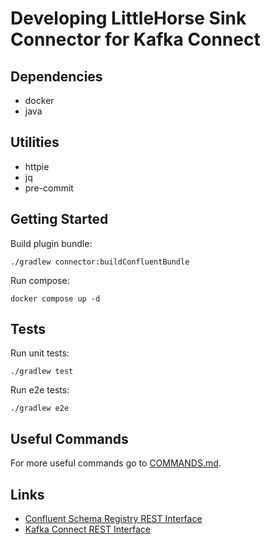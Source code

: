 # Developing LittleHorse Sink Connector for Kafka Connect

## Dependencies

- docker
- java

## Utilities

- httpie
- jq
- pre-commit

## Getting Started

Build plugin bundle:

```shell
./gradlew connector:buildConfluentBundle
```

Run compose:

```shell
docker compose up -d
```

## Tests

Run unit tests:

```shell
./gradlew test
```

Run e2e tests:

```shell
./gradlew e2e
```

## Useful Commands

For more useful commands go to [COMMANDS.md](COMMANDS.md).

## Links

- [Confluent Schema Registry REST Interface](https://docs.confluent.io/platform/current/schema-registry/develop/api.html)
- [Kafka Connect REST Interface](https://docs.confluent.io/platform/current/connect/references/restapi.html)
